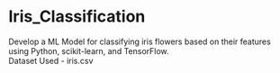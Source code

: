 # Iris_Classification

Develop a ML Model for classifying iris flowers based on their features using Python, scikit-learn, and TensorFlow.\
Dataset Used - iris.csv
